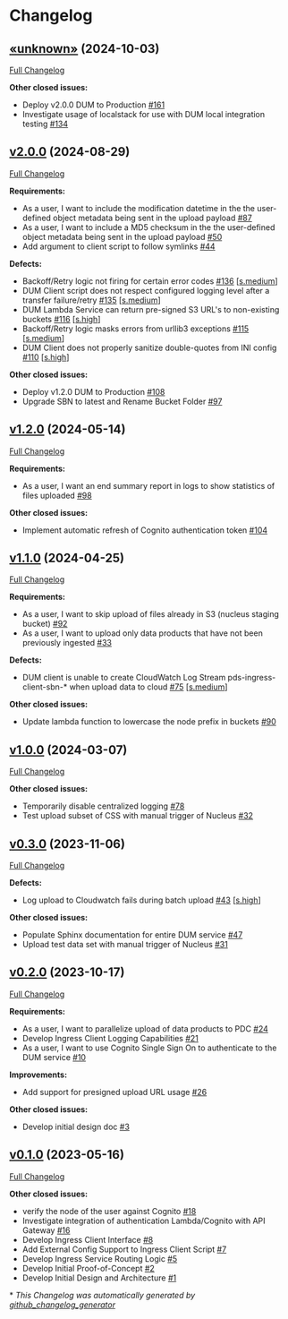 # Changelog

## [«unknown»](https://github.com/NASA-PDS/data-upload-manager/tree/«unknown») (2024-10-03)

[Full Changelog](https://github.com/NASA-PDS/data-upload-manager/compare/v2.0.0...«unknown»)

**Other closed issues:**

- Deploy v2.0.0 DUM to Production [\#161](https://github.com/NASA-PDS/data-upload-manager/issues/161)
- Investigate usage of localstack for use with DUM local integration testing [\#134](https://github.com/NASA-PDS/data-upload-manager/issues/134)

## [v2.0.0](https://github.com/NASA-PDS/data-upload-manager/tree/v2.0.0) (2024-08-29)

[Full Changelog](https://github.com/NASA-PDS/data-upload-manager/compare/v1.2.0...v2.0.0)

**Requirements:**

- As a user, I want to include the modification datetime in the the user-defined object metadata being sent in the upload payload [\#87](https://github.com/NASA-PDS/data-upload-manager/issues/87)
- As a user, I want to include a MD5 checksum in the the user-defined object metadata being sent in the upload payload [\#50](https://github.com/NASA-PDS/data-upload-manager/issues/50)
- Add argument to client script to follow symlinks [\#44](https://github.com/NASA-PDS/data-upload-manager/issues/44)

**Defects:**

- Backoff/Retry logic not firing for certain error codes [\#136](https://github.com/NASA-PDS/data-upload-manager/issues/136) [[s.medium](https://github.com/NASA-PDS/data-upload-manager/labels/s.medium)]
- DUM Client script does not respect configured logging level after a transfer failure/retry [\#135](https://github.com/NASA-PDS/data-upload-manager/issues/135) [[s.medium](https://github.com/NASA-PDS/data-upload-manager/labels/s.medium)]
- DUM Lambda Service can return pre-signed S3 URL's to non-existing buckets [\#116](https://github.com/NASA-PDS/data-upload-manager/issues/116) [[s.high](https://github.com/NASA-PDS/data-upload-manager/labels/s.high)]
- Backoff/Retry logic masks errors from urllib3 exceptions [\#115](https://github.com/NASA-PDS/data-upload-manager/issues/115) [[s.medium](https://github.com/NASA-PDS/data-upload-manager/labels/s.medium)]
- DUM Client does not properly sanitize double-quotes from INI config [\#110](https://github.com/NASA-PDS/data-upload-manager/issues/110) [[s.high](https://github.com/NASA-PDS/data-upload-manager/labels/s.high)]

**Other closed issues:**

- Deploy v1.2.0 DUM to Production [\#108](https://github.com/NASA-PDS/data-upload-manager/issues/108)
- Upgrade SBN to latest and Rename Bucket Folder [\#97](https://github.com/NASA-PDS/data-upload-manager/issues/97)

## [v1.2.0](https://github.com/NASA-PDS/data-upload-manager/tree/v1.2.0) (2024-05-14)

[Full Changelog](https://github.com/NASA-PDS/data-upload-manager/compare/v1.1.0...v1.2.0)

**Requirements:**

- As a user, I want an end summary report in logs to show statistics of files uploaded [\#98](https://github.com/NASA-PDS/data-upload-manager/issues/98)

**Other closed issues:**

- Implement automatic refresh of Cognito authentication token [\#104](https://github.com/NASA-PDS/data-upload-manager/issues/104)

## [v1.1.0](https://github.com/NASA-PDS/data-upload-manager/tree/v1.1.0) (2024-04-25)

[Full Changelog](https://github.com/NASA-PDS/data-upload-manager/compare/v1.0.0...v1.1.0)

**Requirements:**

- As a user, I want to skip upload of files already in S3 \(nucleus staging bucket\) [\#92](https://github.com/NASA-PDS/data-upload-manager/issues/92)
- As a user, I want to upload only data products that have not been previously ingested [\#33](https://github.com/NASA-PDS/data-upload-manager/issues/33)

**Defects:**

- DUM client is unable to create CloudWatch Log Stream pds-ingress-client-sbn-\* when upload data to cloud [\#75](https://github.com/NASA-PDS/data-upload-manager/issues/75) [[s.medium](https://github.com/NASA-PDS/data-upload-manager/labels/s.medium)]

**Other closed issues:**

- Update lambda function to lowercase the node prefix in buckets [\#90](https://github.com/NASA-PDS/data-upload-manager/issues/90)

## [v1.0.0](https://github.com/NASA-PDS/data-upload-manager/tree/v1.0.0) (2024-03-07)

[Full Changelog](https://github.com/NASA-PDS/data-upload-manager/compare/v0.3.0...v1.0.0)

**Other closed issues:**

- Temporarily disable centralized logging [\#78](https://github.com/NASA-PDS/data-upload-manager/issues/78)
- Test upload subset of CSS with manual trigger of Nucleus [\#32](https://github.com/NASA-PDS/data-upload-manager/issues/32)

## [v0.3.0](https://github.com/NASA-PDS/data-upload-manager/tree/v0.3.0) (2023-11-06)

[Full Changelog](https://github.com/NASA-PDS/data-upload-manager/compare/v0.2.0...v0.3.0)

**Defects:**

- Log upload to Cloudwatch fails during batch upload [\#43](https://github.com/NASA-PDS/data-upload-manager/issues/43) [[s.high](https://github.com/NASA-PDS/data-upload-manager/labels/s.high)]

**Other closed issues:**

- Populate Sphinx documentation for entire DUM service [\#47](https://github.com/NASA-PDS/data-upload-manager/issues/47)
- Upload test data set with manual trigger of Nucleus [\#31](https://github.com/NASA-PDS/data-upload-manager/issues/31)

## [v0.2.0](https://github.com/NASA-PDS/data-upload-manager/tree/v0.2.0) (2023-10-17)

[Full Changelog](https://github.com/NASA-PDS/data-upload-manager/compare/v0.1.0...v0.2.0)

**Requirements:**

- As a user, I want to parallelize upload of data products to PDC [\#24](https://github.com/NASA-PDS/data-upload-manager/issues/24)
- Develop Ingress Client Logging Capabilities [\#21](https://github.com/NASA-PDS/data-upload-manager/issues/21)
- As a user, I want to use Cognito Single Sign On to authenticate to the DUM service [\#10](https://github.com/NASA-PDS/data-upload-manager/issues/10)

**Improvements:**

- Add support for presigned upload URL usage [\#26](https://github.com/NASA-PDS/data-upload-manager/issues/26)

**Other closed issues:**

- Develop initial design doc [\#3](https://github.com/NASA-PDS/data-upload-manager/issues/3)

## [v0.1.0](https://github.com/NASA-PDS/data-upload-manager/tree/v0.1.0) (2023-05-16)

[Full Changelog](https://github.com/NASA-PDS/data-upload-manager/compare/ed1ba8db788146a62149df3915d6ccc0c4bcf6c6...v0.1.0)

**Other closed issues:**

- verify the node of the user against Cognito [\#18](https://github.com/NASA-PDS/data-upload-manager/issues/18)
- Investigate integration of authentication Lambda/Cognito with API Gateway [\#16](https://github.com/NASA-PDS/data-upload-manager/issues/16)
- Develop Ingress Client Interface [\#8](https://github.com/NASA-PDS/data-upload-manager/issues/8)
- Add External Config Support to Ingress Client Script [\#7](https://github.com/NASA-PDS/data-upload-manager/issues/7)
- Develop Ingress Service Routing Logic [\#5](https://github.com/NASA-PDS/data-upload-manager/issues/5)
- Develop Initial Proof-of-Concept [\#2](https://github.com/NASA-PDS/data-upload-manager/issues/2)
- Develop Initial Design and Architecture [\#1](https://github.com/NASA-PDS/data-upload-manager/issues/1)



\* *This Changelog was automatically generated by [github_changelog_generator](https://github.com/github-changelog-generator/github-changelog-generator)*
